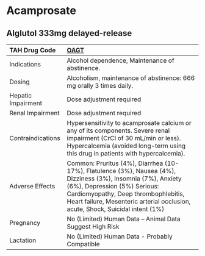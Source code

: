 # Acamprosate

## Alglutol 333mg delayed-release

| TAH Drug Code      | [OAGT](https://www.tahsda.org.tw/drugs/hissearch.php?drug_code=OAGT)                                                                                                                                                                                                  |
|:-------------------|:----------------------------------------------------------------------------------------------------------------------------------------------------------------------------------------------------------------------------------------------------------------------|
| Indications        | Alcohol dependence, Maintenance of abstinence.                                                                                                                                                                                                                        |
| Dosing             | Alcoholism, maintenance of abstinence: 666 mg orally 3 times daily.                                                                                                                                                                                                   |
| Hepatic Impairment | Dose adjustment required                                                                                                                                                                                                                                              |
| Renal Impairment   | Dose adjustment required                                                                                                                                                                                                                                              |
| Contraindications  | Hypersensitivity to acamprosate calcium or any of its components. Severe renal impairment (CrCl of 30 mL/min or less). Hypercalcemia (avoided long-term using this drug in patients with hypercalcemia).                                                              |
| Adverse Effects    | Common: Pruritus (4%), Diarrhea (10-17%), Flatulence (3%), Nausea (4%), Dizziness (3%), Insomnia (7%), Anxiety (6%), Depression (5%) Serious: Cardiomyopathy, Deep thrombophlebitis, Heart failure, Mesenteric arterial occlusion, acute, Shock, Suicidal intent (1%) |
| Pregnancy          | No (Limited) Human Data – Animal Data Suggest High Risk                                                                                                                                                                                                               |
| Lactation          | No (Limited) Human Data - Probably Compatible                                                                                                                                                                                                                         |

